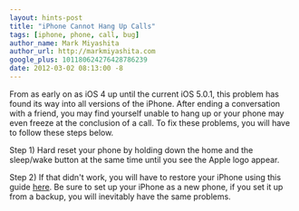 ```yaml
---
layout: hints-post
title: "iPhone Cannot Hang Up Calls"
tags: [iphone, phone, call, bug]
author_name: Mark Miyashita
author_url: http://markmiyashita.com
google_plus: 101180624276428786239
date: 2012-03-02 08:13:00 -8
---
```


From as early on as iOS 4 up until the current iOS 5.0.1, this problem has found its way into all versions of the iPhone. After ending a conversation with a friend, you may find yourself unable to hang up or your phone may even freeze at the conclusion of a call. To fix these problems, you will have to follow these steps below.

Step 1) Hard reset your phone by holding down the home and the sleep/wake button at the same time until you see the Apple logo appear.

Step 2) If that didn't work, you will have to restore your iPhone using this guide <a href="/how-to-restore-your-iphone-ipod-touch-or-ipad/">here</a>. Be sure to set up your iPhone as a new phone, if you set it up from a backup, you will inevitably have the same problems.